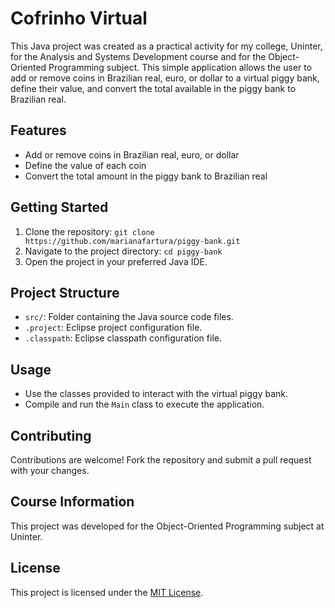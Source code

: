 # Cofrinho Virtual

This Java project was created as a practical activity for my college, Uninter, for the Analysis and Systems Development course and for the Object-Oriented Programming subject. This simple application allows the user to add or remove coins in Brazilian real, euro, or dollar to a virtual piggy bank, define their value, and convert the total available in the piggy bank to Brazilian real. 

## Features

- Add or remove coins in Brazilian real, euro, or dollar
- Define the value of each coin
- Convert the total amount in the piggy bank to Brazilian real

## Getting Started

1. Clone the repository: `git clone https://github.com/marianafartura/piggy-bank.git`
2. Navigate to the project directory: `cd piggy-bank`
3. Open the project in your preferred Java IDE.

## Project Structure

- `src/`: Folder containing the Java source code files.
- `.project`: Eclipse project configuration file.
- `.classpath`: Eclipse classpath configuration file.

## Usage

- Use the classes provided to interact with the virtual piggy bank.
- Compile and run the `Main` class to execute the application.

## Contributing

Contributions are welcome! Fork the repository and submit a pull request with your changes.

## Course Information

This project was developed for the Object-Oriented Programming subject at Uninter.

## License

This project is licensed under the [MIT License](LICENSE).
